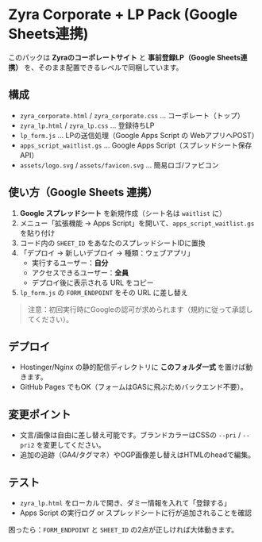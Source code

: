# Zyra Corporate + LP Pack (Google Sheets連携)

このパックは **Zyraのコーポレートサイト** と **事前登録LP（Google Sheets連携）** を、そのまま配置できるレベルで同梱しています。

## 構成
- `zyra_corporate.html` / `zyra_corporate.css` … コーポレート（トップ）
- `zyra_lp.html` / `zyra_lp.css` … 登録待ちLP
- `lp_form.js` … LPの送信処理（Google Apps Script の WebアプリへPOST）
- `apps_script_waitlist.gs` … Google Apps Script（スプレッドシート保存API）
- `assets/logo.svg` / `assets/favicon.svg` … 簡易ロゴ/ファビコン

## 使い方（Google Sheets 連携）
1. **Google スプレッドシート** を新規作成（シート名は `waitlist` に）  
2. メニュー「拡張機能 → Apps Script」を開いて、`apps_script_waitlist.gs` を貼り付け
3. コード内の `SHEET_ID` をあなたのスプレッドシートIDに置換
4. 「デプロイ → 新しいデプロイ → 種類：ウェブアプリ」
   - 実行するユーザー：**自分**
   - アクセスできるユーザー：**全員**
   - デプロイ後に表示される URL をコピー
5. `lp_form.js` の `FORM_ENDPOINT` をその URL に差し替え

> 注意：初回実行時にGoogleの認可が求められます（規約に従って承認してください）。

## デプロイ
- Hostinger/Nginx の静的配信ディレクトリに **このフォルダ一式** を置けば動きます。
- GitHub Pages でもOK（フォームはGASに飛ぶためバックエンド不要）。

## 変更ポイント
- 文言/画像は自由に差し替え可能です。ブランドカラーはCSSの `--pri` / `--pri2` を変更してください。
- 追加の追跡（GA4/タグマネ）やOGP画像差し替えはHTMLのheadで編集。

## テスト
- `zyra_lp.html` をローカルで開き、ダミー情報を入れて「登録する」
- Apps Script の実行ログ or スプレッドシートに行が追加されることを確認

困ったら：`FORM_ENDPOINT` と `SHEET_ID` の2点が正しければ大体動きます。
